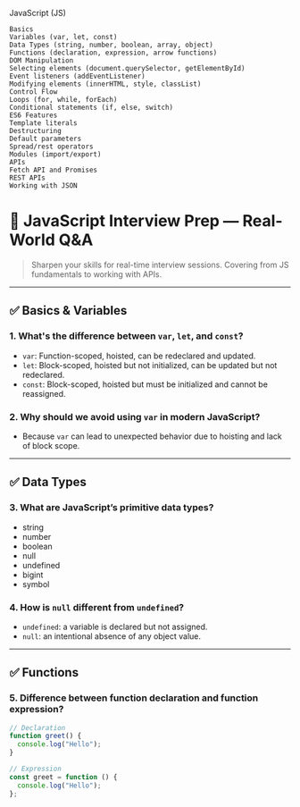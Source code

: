 JavaScript (JS)

    Basics
    Variables (var, let, const)
    Data Types (string, number, boolean, array, object)
    Functions (declaration, expression, arrow functions)
    DOM Manipulation
    Selecting elements (document.querySelector, getElementById)
    Event listeners (addEventListener)
    Modifying elements (innerHTML, style, classList)
    Control Flow
    Loops (for, while, forEach)
    Conditional statements (if, else, switch)
    ES6 Features
    Template literals
    Destructuring
    Default parameters
    Spread/rest operators
    Modules (import/export)
    APIs
    Fetch API and Promises
    REST APIs
    Working with JSON

# 🎯 JavaScript Interview Prep — Real-World Q&A

> Sharpen your skills for real-time interview sessions. Covering from JS fundamentals to working with APIs.

---

## ✅ Basics & Variables

### 1. What's the difference between `var`, `let`, and `const`?

- `var`: Function-scoped, hoisted, can be redeclared and updated.
- `let`: Block-scoped, hoisted but not initialized, can be updated but not redeclared.
- `const`: Block-scoped, hoisted but must be initialized and cannot be reassigned.

### 2. Why should we avoid using `var` in modern JavaScript?

- Because `var` can lead to unexpected behavior due to hoisting and lack of block scope.

---

## ✅ Data Types

### 3. What are JavaScript’s primitive data types?

- string
- number
- boolean
- null
- undefined
- bigint
- symbol

### 4. How is `null` different from `undefined`?

- `undefined`: a variable is declared but not assigned.
- `null`: an intentional absence of any object value.

---

## ✅ Functions

### 5. Difference between function declaration and function expression?

```js
// Declaration
function greet() {
  console.log("Hello");
}

// Expression
const greet = function () {
  console.log("Hello");
};
```
